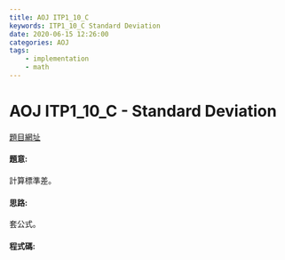 ```yaml
---
title: AOJ ITP1_10_C
keywords: ITP1_10_C Standard Deviation
date: 2020-06-15 12:26:00
categories: AOJ
tags:
    - implementation
    - math
---
```

# AOJ ITP1_10_C - Standard Deviation
[題目網址](https://onlinejudge.u-aizu.ac.jp/courses/lesson/2/ITP1/all/ITP1_10_C)

#### 題意:
計算標準差。

<!-- more -->
#### 思路:
套公式。

#### 程式碼:
<script src="https://gist.github.com/Daviswww/0a8f2be2b3d1e52b0d67e1ff1592a251.js"></script>